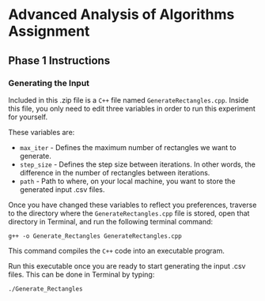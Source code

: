 # Advanced Analysis of Algorithms Assignment

## Phase 1 Instructions

### Generating the Input

Included in this .zip file is a `C++` file named `GenerateRectangles.cpp`.
Inside this file, you only need to edit three variables in order to run this experiment for yourself.

These variables are:

- `max_iter` - Defines the maximum number of rectangles we want to generate.
- `step_size` - Defines the step size between iterations. In other words, the difference in the number of rectangles between iterations.
- `path` - Path to where, on your local machine, you want to store the generated input .csv files.

Once you have changed these variables to reflect you preferences, traverse to the directory where the `GenerateRectangles.cpp` file is stored, open that directory in Terminal, and run the following terminal command:

```Terminal
g++ -o Generate_Rectangles GenerateRectangles.cpp
```

This command compiles the `C++` code into an executable program.

Run this executable once you are ready to start generating the input .csv files.
This can be done in Terminal by typing:

```Terminal
./Generate_Rectangles
```
